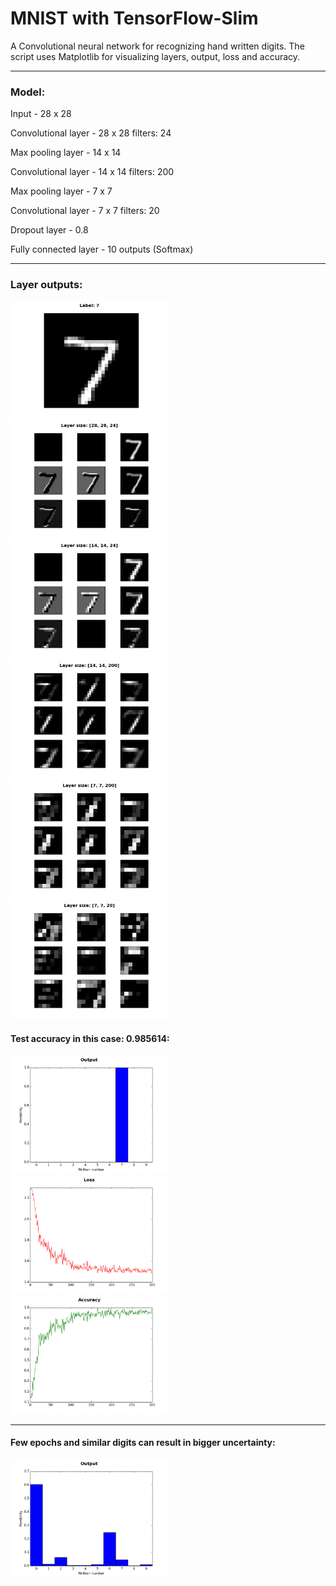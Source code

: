 # MNIST with TensorFlow-Slim

A Convolutional neural network for recognizing hand written digits. The script uses Matplotlib for visualizing layers, output, loss and accuracy.

---

### Model:

Input - 28 x 28

Convolutional layer - 28 x 28 filters: 24

Max pooling layer - 14 x 14

Convolutional layer - 14 x 14 filters: 200

Max pooling layer - 7 x 7

Convolutional layer - 7 x 7 filters: 20

Dropout layer - 0.8

Fully connected layer - 10 outputs (Softmax)

---

### Layer outputs:

<img src="https://github.com/ErlendFax/MNIST-ConvNet-with-TensorFlow/blob/master/Img/figure_1.png" width="50%" height="50%">

<img src="https://github.com/ErlendFax/MNIST-ConvNet-with-TensorFlow/blob/master/Img/figure_4.png" width="50%" height="50%">

<img src="https://github.com/ErlendFax/MNIST-ConvNet-with-TensorFlow/blob/master/Img/figure_5.png" width="50%" height="50%">

<img src="https://github.com/ErlendFax/MNIST-ConvNet-with-TensorFlow/blob/master/Img/figure_6.png" width="50%" height="50%">

<img src="https://github.com/ErlendFax/MNIST-ConvNet-with-TensorFlow/blob/master/Img/figure_7.png" width="50%" height="50%">

<img src="https://github.com/ErlendFax/MNIST-ConvNet-with-TensorFlow/blob/master/Img/figure_8.png" width="50%" height="50%">

#### Test accuracy in this case: 0.985614:
<img src="https://github.com/ErlendFax/MNIST-ConvNet-with-TensorFlow/blob/master/Img/figure_9.png" width="50%" height="50%">

<img src="https://github.com/ErlendFax/MNIST-ConvNet-with-TensorFlow/blob/master/Img/figure_2.png" width="50%" height="50%">

<img src="https://github.com/ErlendFax/MNIST-ConvNet-with-TensorFlow/blob/master/Img/figure_3.png" width="50%" height="50%">

---

#### Few epochs and similar digits can result in bigger uncertainty:
<img src="https://github.com/ErlendFax/MNIST-ConvNet-with-TensorFlow/blob/master/Img/figure_10.png" width="50%" height="50%">

